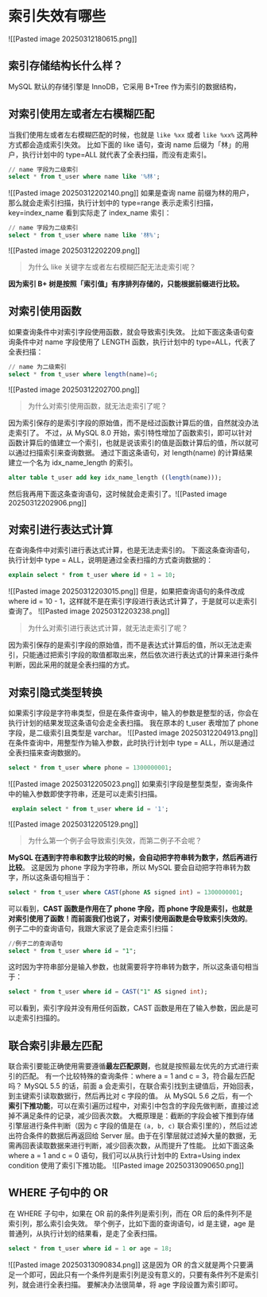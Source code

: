 # 索引失效有哪些
![[Pasted image 20250312180615.png]]
## 索引存储结构长什么样？
MySQL 默认的存储引擎是 InnoDB，它采用 B+Tree 作为索引的数据结构，
## 对索引使用左或者左右模糊匹配
当我们使用左或者左右模糊匹配的时候，也就是 `like %xx` 或者 `like %xx%` 这两种方式都会造成索引失效。
比如下面的 like 语句，查询 name 后缀为「林」的用户，执行计划中的 type=ALL 就代表了全表扫描，而没有走索引。
```sql
// name 字段为二级索引
select * from t_user where name like '%林';
```
![[Pasted image 20250312202140.png]]
如果是查询 name 前缀为林的用户，那么就会走索引扫描，执行计划中的 type=range 表示走索引扫描，key=index_name 看到实际走了 index_name 索引：
```sql
// name 字段为二级索引
select * from t_user where name like '林%';
```
![[Pasted image 20250312202209.png]]
> 为什么 like 关键字左或者左右模糊匹配无法走索引呢？

**因为索引 B+ 树是按照「索引值」有序排列存储的，只能根据前缀进行比较。**
## 对索引使用函数
如果查询条件中对索引字段使用函数，就会导致索引失效。
比如下面这条语句查询条件中对 name 字段使用了 LENGTH 函数，执行计划中的 type=ALL，代表了全表扫描：
```sql
// name 为二级索引
select * from t_user where length(name)=6;
```
![[Pasted image 20250312202700.png]]
> 为什么对索引使用函数，就无法走索引了呢？

因为索引保存的是索引字段的原始值，而不是经过函数计算后的值，自然就没办法走索引了。
不过，从 MySQL 8.0 开始，索引特性增加了函数索引，即可以针对函数计算后的值建立一个索引，也就是说该索引的值是函数计算后的值，所以就可以通过扫描索引来查询数据。
通过下面这条语句，对 length(name) 的计算结果建立一个名为 idx_name_length 的索引。
```sql
alter table t_user add key idx_name_length ((length(name)));
```
然后我再用下面这条查询语句，这时候就会走索引了。![[Pasted image 20250312202906.png]]
## 对索引进行表达式计算
在查询条件中对索引进行表达式计算，也是无法走索引的。
下面这条查询语句，执行计划中 type = ALL，说明是通过全表扫描的方式查询数据的：
```sql
explain select * from t_user where id + 1 = 10;
```
![[Pasted image 20250312203015.png]]
但是，如果把查询语句的条件改成 where id  = 10 - 1，这样就不是在索引字段进行表达式计算了，于是就可以走索引查询了。
![[Pasted image 20250312203238.png]]
> 为什么对索引进行表达式计算，就无法走索引了呢？

因为索引保存的是索引字段的原始值，而不是表达式计算后的值，所以无法走索引，只能通过把索引字段的取值都取出来，然后依次进行表达式的计算来进行条件判断，因此采用的就是全表扫描的方式。
## 对索引隐式类型转换
如果索引字段是字符串类型，但是在条件查询中，输入的参数是整型的话，你会在执行计划的结果发现这条语句会走全表扫描。
我在原本的 t_user 表增加了 phone 字段，是二级索引且类型是 varchar。
![[Pasted image 20250312204913.png]]
在条件查询中，用整型作为输入参数，此时执行计划中 type = ALL，所以是通过全表扫描来查询数据的。
```sql
select * from t_user where phone = 1300000001;
```
![[Pasted image 20250312205023.png]]
如果索引字段是整型类型，查询条件中的输入参数即使字符串，还是可以走索引扫描。
```sql
 explain select * from t_user where id = '1';
```
![[Pasted image 20250312205129.png]]
> 为什么第一个例子会导致索引失效，而第二例子不会呢？

 **MySQL 在遇到字符串和数字比较的时候，会自动把字符串转为数字，然后再进行比较**。
 这是因为 phone 字段为字符串，所以 MySQL 要会自动把字符串转为数字，所以这条语句相当于：
```sql
select * from t_user where CAST(phone AS signed int) = 1300000001;
```
可以看到，**CAST 函数是作用在了 phone 字段，而 phone 字段是索引，也就是对索引使用了函数！而前面我们也说了，对索引使用函数是会导致索引失效的**。
例子二中的查询语句，我跟大家说了是会走索引扫描：
```sql
//例子二的查询语句
select * from t_user where id = "1";
```
这时因为字符串部分是输入参数，也就需要将字符串转为数字，所以这条语句相当于：
```sql
select * from t_user where id = CAST("1" AS signed int);
```
可以看到，索引字段并没有用任何函数，CAST 函数是用在了输入参数，因此是可以走索引扫描的。
## 联合索引非最左匹配
联合索引要能正确使用需要遵循**最左匹配原则**，也就是按照最左优先的方式进行索引的匹配。
有一个比较特殊的查询条件：where a = 1 and c = 3，符合最左匹配吗？
MySQL 5.5 的话，前面 a 会走索引，在联合索引找到主键值后，开始回表，到主键索引读取数据行，然后再比对 c 字段的值。
从 MySQL 5.6 之后，有一个**索引下推功能**，可以在索引遍历过程中，对索引中包含的字段先做判断，直接过滤掉不满足条件的记录，减少回表次数。
大概原理是：截断的字段会被下推到存储引擎层进行条件判断（因为 c 字段的值是在 `(a, b, c)` 联合索引里的），然后过滤出符合条件的数据后再返回给 Server 层。由于在引擎层就过滤掉大量的数据，无需再回表读取数据来进行判断，减少回表次数，从而提升了性能。
比如下面这条 where a = 1 and c = 0 语句，我们可以从执行计划中的 Extra=Using index condition 使用了索引下推功能。
![[Pasted image 20250313090650.png]]
## WHERE 子句中的 OR
在 WHERE 子句中，如果在 OR 前的条件列是索引列，而在 OR 后的条件列不是索引列，那么索引会失效。
举个例子，比如下面的查询语句，id 是主键，age 是普通列，从执行计划的结果看，是走了全表扫描。
```sql
select * from t_user where id = 1 or age = 18;
```
![[Pasted image 20250313090834.png]]
这是因为 OR 的含义就是两个只要满足一个即可，因此只有一个条件列是索引列是没有意义的，只要有条件列不是索引列，就会进行全表扫描。
要解决办法很简单，将 age 字段设置为索引即可。